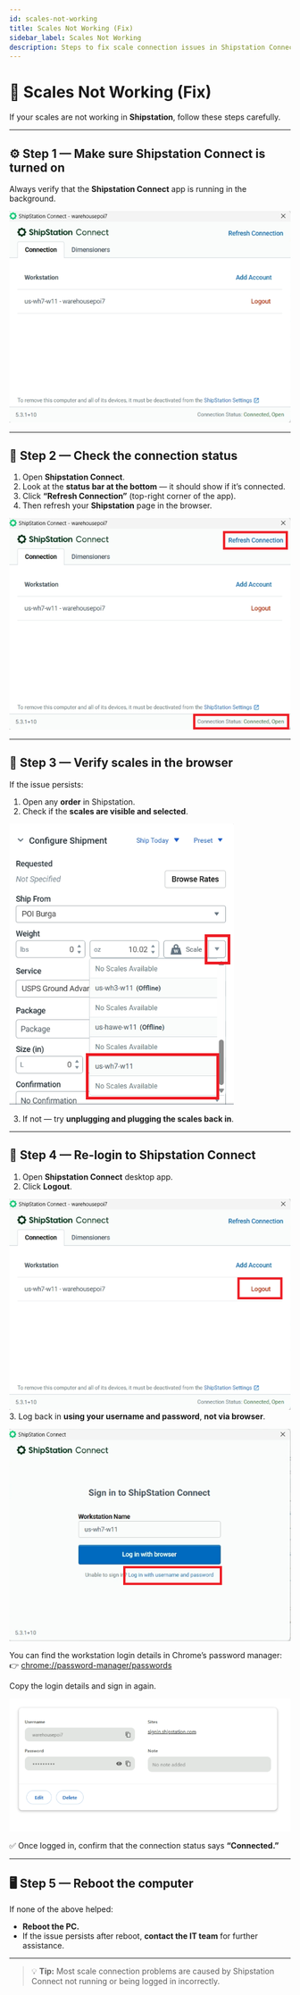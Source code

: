 ```yaml
---
id: scales-not-working
title: Scales Not Working (Fix)
sidebar_label: Scales Not Working
description: Steps to fix scale connection issues in Shipstation Connect.
---
```


# 🧰 Scales Not Working (Fix)

If your scales are not working in **Shipstation**, follow these steps carefully.

---

## ⚙️ Step 1 — Make sure Shipstation Connect is turned on

Always verify that the **Shipstation Connect** app is running in the background.

![SS Connect App](./img/ss_connect_app.png)

---

## 🔄 Step 2 — Check the connection status

1. Open **Shipstation Connect**.  
2. Look at the **status bar at the bottom** — it should show if it’s connected.  
3. Click **“Refresh Connection”** (top-right corner of the app).  
4. Then refresh your **Shipstation** page in the browser.

![SS Connect Status](./img/ss_connect_status.png)

---

## 🧾 Step 3 — Verify scales in the browser

If the issue persists:

1. Open any **order** in Shipstation.  
2. Check if the **scales are visible and selected**.  

![SS Scales](./img/ss_select_scales.png)

3. If not — try **unplugging and plugging the scales back in**.

---

## 🔐 Step 4 — Re-login to Shipstation Connect

1. Open **Shipstation Connect** desktop app.  
2. Click **Logout**.  

![SS Logout](./img/ss_connect_logout.png)
3. Log back in **using your username and password**, **not via browser**.

![SS Login](./img/ss_connect_login.png)

You can find the workstation login details in Chrome’s password manager:  
👉 [chrome://password-manager/passwords](chrome://password-manager/passwords)

Copy the login details and sign in again.

![chrome_passwords](./img/ss_connect_password.png)

✅ Once logged in, confirm that the connection status says **“Connected.”**

---

## 🖥️ Step 5 — Reboot the computer

If none of the above helped:
- **Reboot the PC.**
- If the issue persists after reboot, **contact the IT team** for further assistance.

---

> 💡 **Tip:** Most scale connection problems are caused by Shipstation Connect not running or being logged in incorrectly.
